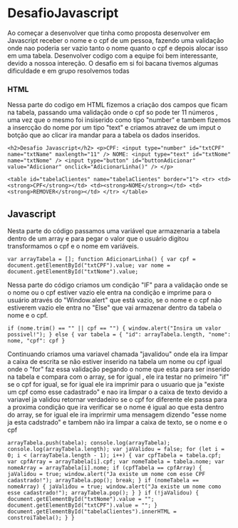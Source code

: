 # DesafioJavascript
Ao começar a desenvolver que tinha como proposta desenvolver em Javascript receber o nome e o cpf de um pessoa, fazendo uma validação onde nao poderia ser vazio tanto o nome quanto o cpf e depois alocar isso em uma tabela. Desenvolver codigo com a equipe foi bem interessante, devido a nossoa intereção. O desafio em si foi bacana tivemos algumas dificuldade e em grupo resolvemos todas <p>
### HTML
  Nessa parte do codigo em HTML fizemos a criação dos campos que ficam na tabela, passando uma validação onde o cpf so pode ter 11 números , uma vez que o mesmo foi insiserido como tipo "number" e tambem fizemos a insercção do nome por um tipo "text" e criamos atravez de um imput o botção que ao clicar ira mandar para a tabela os dados inseridos.<p>
`<h2>Desafio Javascript</h2>
	<p>CPF: <input type="number" id="txtCPF" name="txtName" maxlength="11" />
		NOME: <input type="text" id="txtNome" name="txtNome" />
		<input type="button" id="buttonAdicionar" value="Adicionar" onclick="AdicionarLinha()" />
	</p> `
  
  `<table id="tabelaClientes" name="tabelaClientes" border="1">
		<tr>
			<td><strong>CPF</strong></td>
			<td><strong>NOME</strong></td>
			<td><strong>REMOVER</strong></td>
		</tr>
	</table> `
  
  ## Javascript
 Nesta parte do código passamos uma variável que armazenaria a tabela dentro de um array e para pegar o valor que o usuário digitou transformamos o cpf e o nome em variáveis.<p>
  ` var arrayTabela = [];
    function AdicionarLinha() {
		var cpf = document.getElementById("txtCPF").value;
		var nome = document.getElementById("txtNome").value; `
  <p>
Nessa parte do código criamos um condição "IF" para a validação onde se o nome ou o cpf estiver vazio ele entra na condição e imprime para o usuário através do	"Window.alert" que está vazio, se o nome e o cpf não estiverem vazio ele entra no "Else" que vai armazenar dentro da tabela o nome e o cpf.
    <p>
    
 `if (nome.trim() == "" || cpf == "") {
			window.alert("Insira um valor possivel!");
		}
		else {
			var tabela =
			{
				"id": arrayTabela.length,
				"nome": nome,
				"cpf": cpf
			} `
      <p>
       Continuando criamos uma variavel chamada "javalidou" onde ela ira limpar a caixa de escrita se não estiver inserido na tabela um nome ou cpf igual onde o "for" faz essa validação pegando o nome que esta para ser inserido na tabela e compara com o array, se for igual , ele ira testar no primeiro "if" se o cpf for igual, se for igual ele ira imprimir para o usuario que ja "existe um cpf como esse cadastrado" e nao ira limpar o a caixa de texto devido a variavel ja validou retornar verdadeiro se o cpf for diferente ele passa para a proxima condição que ira verificar se o nome é igual ao que esta dentro do array, se for igual ele ira imprirmir uma mensagem dizendo "esse nome ja esta cadstrado" e tambem não ira limpar a caixa de texto, se o nome e o cpf 
       <p>
			`arrayTabela.push(tabela);
			console.log(arrayTabela);
			console.log(arrayTabela.length);
			var jaValidou = false;
			for (let i = 0; i < (arrayTabela.length - 1); i++) {
				var cpfTabela = tabela.cpf;
				var cpfArray = arrayTabela[i].cpf;
				var nomeTabela = tabela.nome;
				var nomeArray = arrayTabela[i].nome;
				if (cpfTabela == cpfArray) {
					jaValidou = true;
					window.alert("Ja existe um nome com esse CPF cadastrado!");
					arrayTabela.pop();
					break;
				}
				if (nomeTabela == nomeArray) {
					jaValidou = true;
					window.alert("Ja existe um nome como esse cadastrado!");
					arrayTabela.pop();
				}
			}
			if (!jaValidou) {
				document.getElementById("txtNome").value = "";
				document.getElementById("txtCPF").value = "";
			}
			document.getElementById("tabelaClientes").innerHTML = constroiTabela();
		}
	} `
  

